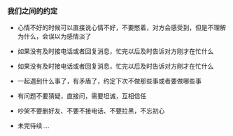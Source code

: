 
### 我们之间的约定

* 心情不好的时候可以直接说心情不好，不要憋着，对方会感受到，但是不理解为什么，会误以为感情淡了

* 如果没有及时接电话或者回复消息，忙完以后及时告诉对方刚才在忙什么

* 如果没有及时接电话或者回复消息，忙完以后及时告诉对方刚才在忙什么

* 一起遇到什么事了，有矛盾了，约定下次不做那些事或者要做哪些事

* 有问题不要猜疑，直接问，需要坦诚，互相信任

* 吵架不要删好友、不要不接电话、不要拉黑，不忘初心

* 未完待续....

